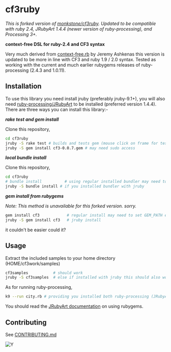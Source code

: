 # cf3ruby

*This is forked version of [monkstone/cf3ruby](https://github.com/monkstone/cf3ruby). Updated to be compatible with ruby 2.4, JRubyArt 1.4.4 (newer version of ruby-processing), and Processing 3+.*

**context-free DSL for ruby-2.4 and CF3 syntax**

Very much derived from [context-free.rb](https://github.com/jashkenas/context_free) by Jeremy Ashkenas this version is updated to be more in line with CF3 and ruby 1.9 / 2.0 syntax. Tested as working with the current and much earlier rubygems releases of ruby-processing (2.4.3 and 1.0.11).

## Installation

To use this library you need install jruby (preferably jruby-9.1+), you will also need [ruby-processing/JRubyArt](https://github.com/ruby-processing/JRubyArt) to be installed (preferred version 1.4.4). There are three ways you can install this library:-

***rake test and gem install***

Clone this repository,

```bash
cd cf3ruby 
jruby -S rake test # builds and tests gem (mouse click on frame for test image to show)
jruby -S gem install cf3-0.0.7.gem # may need sudo access
```

***local bundle install***

Clone this repository,

```bash
cd cf3ruby
# bundle install          # using regular installed bundler may need to set GEM_PATH
jruby -S bundle install # if you installed bundler with jruby
```

***gem install from rubygems***

*Note: This method is unavailable for this forked version. sorry.*

```bash
gem install cf3            # regular install may need to set GEM_PATH env variable
jruby -S gem install cf3   # jruby install 
```
it couldn't be easier could it?

## Usage

Extract the included samples to your home directory (HOME/cf3work/samples)
```bash
cf3samples           # should work
jruby -S cf3samples  # else if installed with jruby this should also work
```

As for running ruby-processing,
```bash
k9 --run city.rb # providing you installed both ruby-processing (JRubyArt) and cf3ruby using jruby

```
You should read the [JRubyArt documentation](https://github.com/ruby-processing/JRubyArt/blob/master/README.md) on using rubygems.

## Contributing

See [CONTRIBUTING.md](CONTRIBUTING.md)

![Y](http://3.bp.blogspot.com/-KNBKD7lArMA/UNBayboXQFI/AAAAAAAAD7A/YAgZCewTOxQ/s400/y.png)

